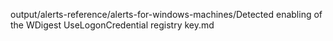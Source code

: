 output/alerts-reference/alerts-for-windows-machines/Detected enabling of the WDigest UseLogonCredential registry key.md